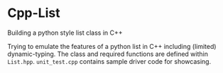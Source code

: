 # Cpp-List
Building a python style list class in C++

Trying to emulate the features of a python list in C++ including (limited) dynamic-typing.
The class and required functions are defined within `List.hpp`.
`unit_test.cpp` contains sample driver code for showcasing.
